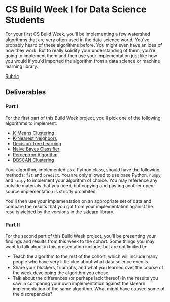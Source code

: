 # CS Build Week I for Data Science Students

For your first CS Build Week, you'll be implementing a few watershed algorithms that are very often used in the data science world. You've probably heard of these algorithms before. You might even have an idea of how they work. But to really solidify your understanding of them, you're going to implement them and then use your implementation just like how you would if you'd imported the algorithm from a data science or machine learning library. 

[Rubric](Rubric.md)

## Deliverables

### Part I

For the first part of this Build Week project, you'll pick one of the following algorithms to implement:

- [K-Means Clustering](https://en.wikipedia.org/wiki/K-means_clustering)
- [K-Nearest Neighbors](https://en.wikipedia.org/wiki/K-nearest_neighbors_algorithm)
- [Decision Tree Learning](https://en.wikipedia.org/wiki/Decision_tree_learning)
- [Naive Bayes Classifier](https://en.wikipedia.org/wiki/Naive_Bayes_classifier)
- [Perceptron Algorithm](https://en.wikipedia.org/wiki/Perceptron)
- [DBSCAN Clustering](https://en.wikipedia.org/wiki/DBSCAN)

Your algorithm, implemented as a Python class, should have the following methods: `fit` and `predict`. You are only allowed to use base Python, `numpy`, and `scipy` to implement your algorithm of choice. You may reference any outside materials that you need, but copying and pasting another open-source implementation is strictly prohibited.

You'll then use your implementation on an appropriate set of data and compare the results that you got from your implementation against the results yielded by the versions in the [sklearn](https://scikit-learn.org/stable/) library.

### Part II

For the second part of this Build Week project, you'll be presenting your findings and results from this week to the cohort. Some things you may want to talk about in this presentation include, but are not limited to:

- Teach the algorithm to the rest of the cohort, which will include many people who have very little clue about what data science even is.
- Share your blockers, triumphs, and what you learned over the course of the week developing the algorithm you chose. 
- Talk about the differences (or perhaps lack thereof) in the results you saw in comparing your own implementation against the sklearn implementation of the same algorithm. What might have caused some of the discrepancies? 
